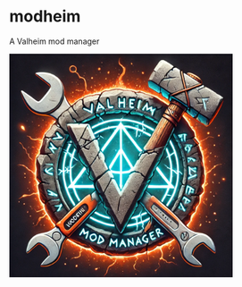 # modheim

A Valheim mod manager

<img src="public/images/logo.webp" alt="Modheim Logo" style="max-width: 400px;">
